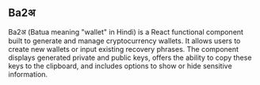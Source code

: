 ## Ba2अ

Ba2अ (Batua meaning "wallet" in Hindi) is a React functional component built to generate and manage cryptocurrency wallets. It allows users to create new wallets or input existing recovery phrases. The component displays generated private and public keys, offers the ability to copy these keys to the clipboard, and includes options to show or hide sensitive information.
